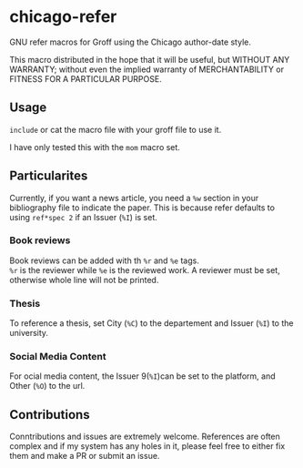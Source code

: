 # chicago-refer
GNU refer macros for Groff using the Chicago author-date style.

This macro distributed in the hope that it will be useful, but WITHOUT ANY
WARRANTY; without even the implied warranty of MERCHANTABILITY or
FITNESS FOR A PARTICULAR PURPOSE.

## Usage
`include` or cat the macro file with your groff file to use it.

I have only tested this with the `mom` macro set.

## Particularites
Currently, if you want a news article, you need a `%w` section in your bibliography file to indicate the paper.
This is because refer defaults to using `ref*spec 2` if an Issuer (`%I`) is set.

### Book reviews
Book reviews can be added with th `%r` and `%e` tags.  
`%r` is the reviewer while `%e` is the reviewed work.
A reviewer must be set, otherwise whole line will not be printed.

### Thesis
To reference a thesis, set City (`%C`) to the departement and Issuer (`%I`) to the university.

### Social Media Content
For ocial media content, the Issuer 9(`%I`)can be set to the platform, and Other (`%O`) to the url.

## Contributions
Conntributions and issues are extremely welcome.
References are often complex and if my system has any holes in it, please feel free to either fix them and make a PR or submit an issue.
